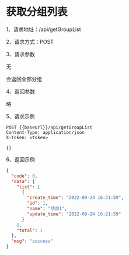 # 获取分组列表

1、请求地址：/api/getGroupList

2、请求方式：POST

3、请求参数

无

会返回全部分组

4、返回参数

略


5、请求示例

```
POST {{baseUrl}}/api/getGroupList
Content-Type: application/json
X-Token: <token>

{}
```

6、返回示例

```json
{
  "code": 0,
  "data": {
    "list": [
      {
        "create_time": "2022-09-24 16:21:59",
        "id": 1,
        "name": "项目1",
        "update_time": "2022-09-24 16:21:59"
      }
    ],
    "total": 1
  },
  "msg": "success"
}
```

